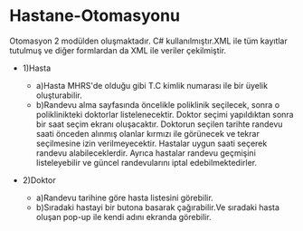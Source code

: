 # Hastane-Otomasyonu
Otomasyon 2 modülden oluşmaktadır. C# kullanılmıştır.XML ile tüm kayıtlar tutulmuş ve diğer formlardan da XML ile veriler çekilmiştir.
 * 1)Hasta
   * a)Hasta MHRS'de olduğu gibi T.C kimlik numarası ile bir üyelik oluşturabilir.
   * b)Randevu alma sayfasında öncelikle poliklinik seçilecek, sonra o poliklinikteki doktorlar listelenecektir.
     Doktor seçimi yapıldıktan sonra bir saat seçim ekranı oluşacaktır.
     Doktorun seçilen tarihte randevu saati önceden alınmış olanlar kırmızı ile görünecek ve tekrar seçilmesine izin verilmeyecektir.
     Hastalar uygun saati seçerek randevu alabileceklerdir.
     Ayrıca hastalar randevu geçmişini listeleyebilir ve güncel randevularını iptal edebilmektedirler.

* 2)Doktor
   * a)Randevu tarihine göre hasta listesini görebilir.
   * b)Sıradaki hastayi bir butona basarak çağırabilir.Ve sıradaki hasta oluşan pop-up ile kendi adını ekranda görebilir.